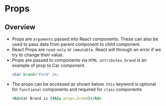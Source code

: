 # Props

## Overview
- Props are `arguments` passed into React components. These can also be used to pass data from parent component to child component.
- React Props are `read-only` or `immutable`. React will through an error if we try to change their value.
- Props are passed to components via `HTML attributes`. `brand` is an example of prop to Car component.
  ```jsx
  <Car brand="Ford" />;
  ```
- The props can be accessed as shown below. `this` keyword is optional for `functional` components and required for `class` components
  ```jsx
  <h2>Car Brand is {this.props.brand}</h2>
  ```